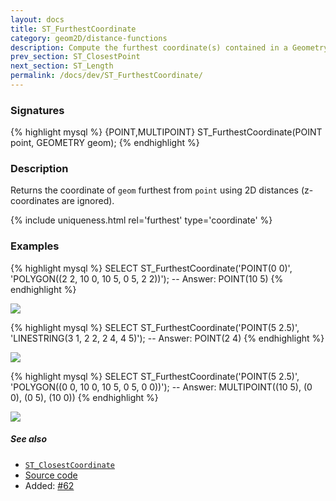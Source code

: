 ```yaml
---
layout: docs
title: ST_FurthestCoordinate
category: geom2D/distance-functions
description: Compute the furthest coordinate(s) contained in a Geometry starting from a <code>POINT</code>
prev_section: ST_ClosestPoint
next_section: ST_Length
permalink: /docs/dev/ST_FurthestCoordinate/
---
```


### Signatures

{% highlight mysql %}
{POINT,MULTIPOINT} ST_FurthestCoordinate(POINT point, GEOMETRY geom);
{% endhighlight %}

### Description

Returns the coordinate of `geom` furthest from `point` using 2D distances
(z-coordinates are ignored).

{% include uniqueness.html rel='furthest' type='coordinate' %}

### Examples

{% highlight mysql %}
SELECT ST_FurthestCoordinate('POINT(0 0)', 
                             'POLYGON((2 2, 10 0, 10 5, 0 5, 2 2))');
-- Answer: POINT(10 5)
{% endhighlight %}

<img class="displayed" src="../ST_FurthestCoordinate_1.png"/>

{% highlight mysql %}
SELECT ST_FurthestCoordinate('POINT(5 2.5)', 
                             'LINESTRING(3 1, 2 2, 2 4, 4 5)');
-- Answer: POINT(2 4)
{% endhighlight %}

<img class="displayed" src="../ST_FurthestCoordinate_2.png"/>

{% highlight mysql %}
SELECT ST_FurthestCoordinate('POINT(5 2.5)', 
                             'POLYGON((0 0, 10 0, 10 5, 0 5, 0 0))');
-- Answer: MULTIPOINT((10 5), (0 0), (0 5), (10 0))
{% endhighlight %}

<img class="displayed" src="../ST_FurthestCoordinate_3.png"/>

##### See also

* [`ST_ClosestCoordinate`](../ST_ClosestCoordinate)
* <a href="https://github.com/irstv/H2GIS/blob/master/h2spatial-ext/src/main/java/org/h2gis/h2spatialext/function/spatial/distance/ST_FurthestCoordinate.java" target="_blank">Source code</a>
* Added: <a href="https://github.com/irstv/H2GIS/pull/62" target="_blank">#62</a>
